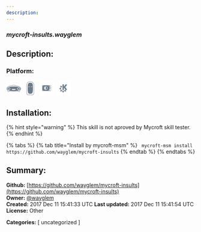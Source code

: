```yaml
---
description: 
---
```


### _mycroft-insults.wayglem_  
## Description:  
  
  
  
### Platform:  
 ![Mark I](../.gitbook/assets/mark-1-icon.png)  ![Mark II](../.gitbook/assets/mark-2-icon.png)  ![Picroft](../.gitbook/assets/picroft-icon.png)  ![plasmoid](../.gitbook/assets/kde.png)   
## Installation:  
{% hint style="warning" %}
This skill is not aproved by Mycroft skill tester.
{% endhint %}
    
{% tabs %}
{% tab title="Install by mycroft-msm" %}
``` mycroft-msm install https://github.com/wayglem/mycroft-insults```
{% endtab %}
  {% endtabs %}
    
## Summary:  
**Github:** [https://github.com/wayglem/mycroft-insults](https://github.com/wayglem/mycroft-insults)  
**Owner:** [@wayglem](https://github.com/wayglem)  
**Created:** 2017 Dec 11 15:41:33 UTC  **Last updated:** 2017 Dec 11 15:41:54 UTC  
**License:** Other  
  
**Categories:** [ uncategorized ]   
